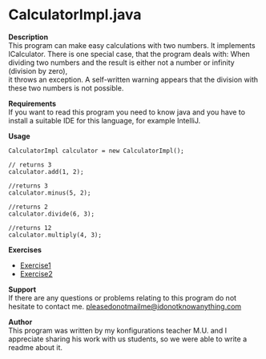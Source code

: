 # CalculatorImpl.java

**Description**\
This program can make easy calculations with two numbers.
It implements ICalculator.
There is one special case, that the program deals with: When dividing two numbers and the result is either not a number or infinity (division by zero),\
it throws an exception. A self-written warning appears that the division with these two numbers is not possible.

**Requirements**\
If you want to read this program you need to know java and you have to install a suitable IDE for this language, for example IntelliJ.

**Usage**
```
CalculatorImpl calculator = new CalculatorImpl();

// returns 3
calculator.add(1, 2);

//returns 3
calculator.minus(5, 2);

//returns 2
calculator.divide(6, 3);

//returns 12
calculator.multiply(4, 3);
```

**Exercises**
- [Exercise1](exercise1.md)
- [Exercise2](exercise2.md)

**Support**\
If there are any questions or problems relating to this program do not hesitate to contact me.
pleasedonotmailme@idonotknowanything.com

**Author**\
This program was written by my konfigurations teacher M.U. and I appreciate sharing his work with us students, so we were able to write a readme about it.